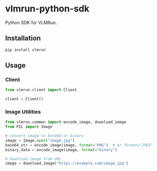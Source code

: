 # vlmrun-python-sdk
Python SDK for VLMRun.

## Installation

```bash
pip install vlmrun
```

## Usage

### Client
```python
from vlmrun.client import Client

client = Client()
```

### Image Utilities
```python
from vlmrun.common import encode_image, download_image
from PIL import Image

# Convert image to base64 or binary
image = Image.open("image.jpg")
base64_str = encode_image(image, format="PNG")  # or format="JPEG"
binary_data = encode_image(image, format="binary")

# Download image from URL
image = download_image("https://example.com/image.jpg")
```
